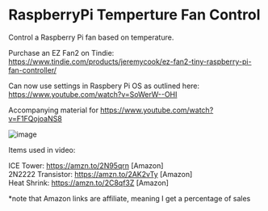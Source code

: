 # RaspberryPi Temperture Fan Control
Control a Raspberry Pi fan based on temperature. 

Purchase an EZ Fan2 on Tindie: https://www.tindie.com/products/jeremycook/ez-fan2-tiny-raspberry-pi-fan-controller/

Can now use settings in Raspbery Pi OS as outlined here: https://www.youtube.com/watch?v=SoWerW--OHI

Accompanying material for https://www.youtube.com/watch?v=F1FQojoaNS8

![image](temp.jpg)

Items used in video:

ICE Tower: https://amzn.to/2N95qrn [Amazon]  
2N2222 Transistor: https://amzn.to/2AK2vTy [Amazon]  
Heat Shrink: https://amzn.to/2C8qf3Z [Amazon]  

*note that Amazon links are affiliate, meaning I get a percentage of sales
